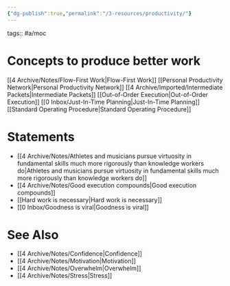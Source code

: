 ```yaml
---
{"dg-publish":true,"permalink":"/3-resources/productivity/"}
---
```


tags:: #a/moc

# Concepts to produce better work
[[4 Archive/Notes/Flow-First Work\|Flow-First Work]]
[[Personal Productivity Network\|Personal Productivity Network]]
[[4 Archive/Imported/Intermediate Packets\|Intermediate Packets]]
[[Out-of-Order Execution\|Out-of-Order Execution]]
[[0 Inbox/Just-In-Time Planning\|Just-In-Time Planning]]
[[Standard Operating Procedure\|Standard Operating Procedure]]

# Statements
- [[4 Archive/Notes/Athletes and musicians pursue virtuosity in fundamental skills much more rigorously than knowledge workers do\|Athletes and musicians pursue virtuosity in fundamental skills much more rigorously than knowledge workers do]]
- [[4 Archive/Notes/Good execution compounds\|Good execution compounds]]
- [[Hard work is necessary\|Hard work is necessary]]
- [[0 Inbox/Goodness is viral\|Goodness is viral]]

# See Also
- [[4 Archive/Notes/Confidence\|Confidence]]
- [[4 Archive/Notes/Motivation\|Motivation]]
- [[4 Archive/Notes/Overwhelm\|Overwhelm]]
- [[4 Archive/Notes/Stress\|Stress]]